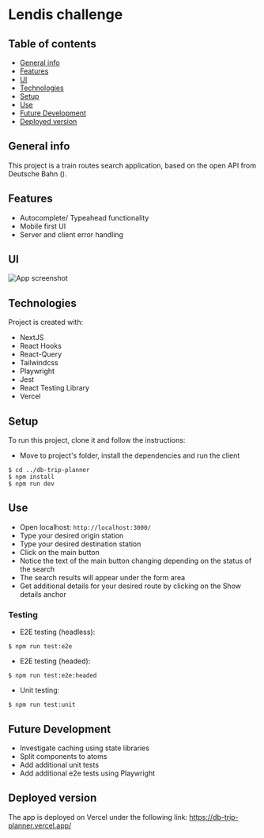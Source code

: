 # Lendis challenge
## Table of contents
* [General info](#general-info)
* [Features](#features)
* [UI](#ui)
* [Technologies](#technologies)
* [Setup](#setup)
* [Use](#use)
* [Future Development](#future-development)
* [Deployed version](#deployed-version)

## General info
This project is a train routes search application, based on the open API from Deutsche Bahn ().

## Features
* Autocomplete/ Typeahead functionality
* Mobile first UI
* Server and client error handling 

## UI
![App screenshot](./images/screenshot.png)

## Technologies
Project is created with:
* NextJS
* React Hooks
* React-Query
* Tailwindcss
* Playwright
* Jest
* React Testing Library
* Vercel

## Setup
To run this project, clone it and follow the instructions:
- Move to project's folder, install the dependencies and run the client
```
$ cd ../db-trip-planner
$ npm install
$ npm run dev
```

## Use
- Open localhost: `http://localhost:3000/`
- Type your desired origin station
- Type your desired destination station
- Click on the main button
- Notice the text of the main button changing depending on the status of the search
- The search results will appear under the form area
- Get additional details for your desired route by clicking on the Show details anchor

### Testing
* E2E testing (headless):
```
$ npm run test:e2e
```

* E2E testing (headed):
```
$ npm run test:e2e:headed
```

* Unit testing:
```
$ npm run test:unit
```

## Future Development
* Investigate caching using state libraries
* Split components to atoms
* Add additional unit tests
* Add additional e2e tests using Playwright

## Deployed version
The app is deployed on Vercel under the following link: 
https://db-trip-planner.vercel.app/
